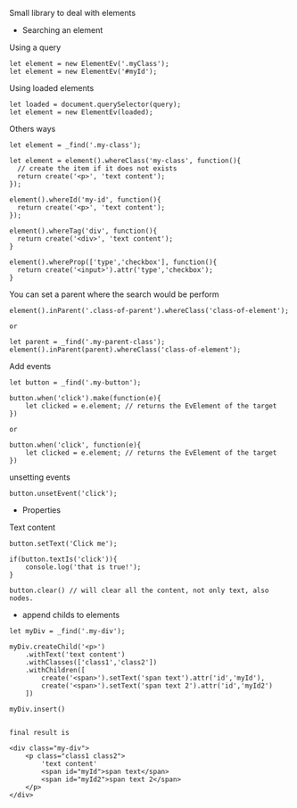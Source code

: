 Small library to deal with elements


 - Searching an element

Using a query
```
let element = new ElementEv('.myClass');
let element = new ElementEv('#myId');
```
Using loaded elements
```
let loaded = document.querySelector(query);
let element = new ElementEv(loaded);
```
Others ways
```
let element = _find('.my-class');

let element = element().whereClass('my-class', function(){
  // create the item if it does not exists
  return create('<p>', 'text content');
});

element().whereId('my-id', function(){
  return create('<p>', 'text content');
});

element().whereTag('div', function(){
  return create('<div>', 'text content');
}

element().whereProp(['type','checkbox'], function(){
  return create('<input>').attr('type','checkbox');
}
```

You can set a parent where the search would be perform
```
element().inParent('.class-of-parent').whereClass('class-of-element');

or

let parent = _find('.my-parent-class');
element().inParent(parent).whereClass('class-of-element');

```

Add events
```
let button = _find('.my-button');

button.when('click').make(function(e){
    let clicked = e.element; // returns the EvElement of the target 
})

or

button.when('click', function(e){
    let clicked = e.element; // returns the EvElement of the target 
})
```

unsetting events
```
button.unsetEvent('click');
```

- Properties

Text content
```
button.setText('Click me');

if(button.textIs('click')){
    console.log('that is true!');
}

button.clear() // will clear all the content, not only text, also nodes.
```

- append childs to elements
```
let myDiv = _find('.my-div');

myDiv.createChild('<p>')
    .withText('text content')
    .withClasses(['class1','class2'])
    .withChildren([
        create('<span>').setText('span text').attr('id','myId'),
        create('<span>').setText('span text 2').attr('id','myId2')
    ])

myDiv.insert()


final result is

<div class="my-div">
    <p class="class1 class2">
        'text content'
        <span id="myId">span text</span>
        <span id="myId2">span text 2</span>
    </p>
</div>

```


